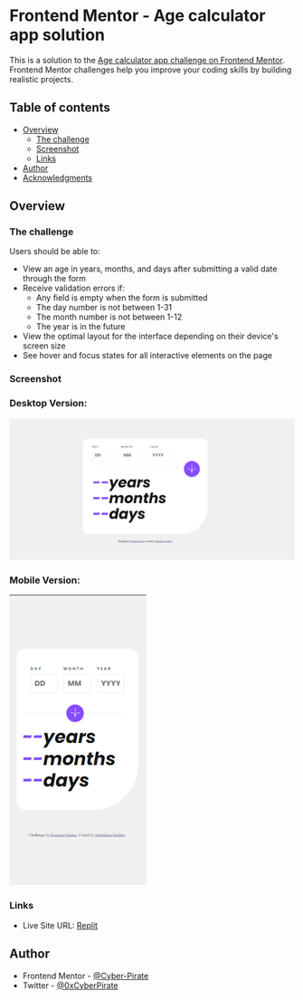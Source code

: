 # Frontend Mentor - Age calculator app solution

This is a solution to the [Age calculator app challenge on Frontend Mentor](https://www.frontendmentor.io/challenges/age-calculator-app-dF9DFFpj-Q). Frontend Mentor challenges help you improve your coding skills by building realistic projects. 

## Table of contents

- [Overview](#overview)
  - [The challenge](#the-challenge)
  - [Screenshot](#screenshot)
  - [Links](#links)
- [Author](#author)
- [Acknowledgments](#acknowledgments)

## Overview

### The challenge

Users should be able to:

- View an age in years, months, and days after submitting a valid date through the form
- Receive validation errors if:
  - Any field is empty when the form is submitted
  - The day number is not between 1-31
  - The month number is not between 1-12
  - The year is in the future
- View the optimal layout for the interface depending on their device's screen size
- See hover and focus states for all interactive elements on the page

### Screenshot

### Desktop Version:
![](./desk_ss.png)

### Mobile Version:
![](./mobile_ss.png)

### Links

- Live Site URL: [Replit](https://fem-age-calculator-app-main.cyberpirate.repl.co)

## Author

- Frontend Mentor - [@Cyber-Pirate](https://www.frontendmentor.io/profile/Cyber-Pirate)
- Twitter - [@0xCyberPirate](https://www.twitter.com/0xCyberPirate)
